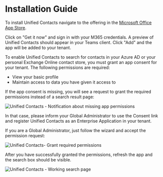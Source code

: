 # Installation Guide

To install Unified Contacts navigate to the offering in the [Microsoft Office App Store](https://appsource.microsoft.com/en-us/product/office/WA200003877).

Click on "Get it now" and sign in with your M365 credentials. A preview of Unified Contacts should appear in your Teams client. Click "Add" and the app will be added to your tenant.

To enable Unified Contacts to search for contacts in your Azure AD or your personal Exchange Online contact store, you must grant an app consent for your tenant. The following permissions are required:

* View your basic profile
* Maintain access to data you have given it access to

If the app consent is missing, you will see a request to grant the required permissions instead of a search result page:

![Unified Contacts - Notification about missing app permissions](<.gitbook/assets/AdminConsent\_Missing\_Screenshot 2021-12-02 162552.png>)

In that case, please inform your Global Administrator to use the Consent link and register Unified Contacts as an Enterprise Application in your tenant.

If you are a Global Administrator, just follow the wizard and accept the permission request:

![Unified Contacts- Grant required permissions](<.gitbook/assets/AdminConsent\_Grant\_Screenshot 2021-12-02 162731.png>)

After you have successfully granted the permissions, refresh the app and the search box should be visible.

![Unified Contacts - Working search page](<.gitbook/assets/AdminConsent\_Grant\_success2\_Screenshot 2021-12-02 162731.png>)

